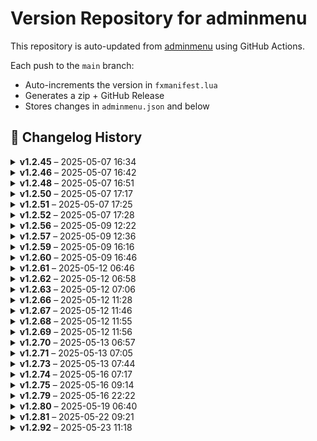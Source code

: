# Version Repository for adminmenu

This repository is auto-updated from [adminmenu](https://github.com/jumalley/adminmenu) using GitHub Actions.

Each push to the `main` branch:
- Auto-increments the version in `fxmanifest.lua`
- Generates a zip + GitHub Release
- Stores changes in `adminmenu.json` and below

## 📌 Changelog History

<details>
<summary><strong>v1.2.45</strong> – 2025-05-07 16:34</summary>

**Changed Files:**

- config/config.lua : 8c69862 - Update config.lua ([View Commit](https://github.com/jumalley/adminmenu/commit/8c69862))

</details>

<details>
<summary><strong>v1.2.46</strong> – 2025-05-07 16:42</summary>

**Changed Files:**

- config/config.lua : bc7609c - Merge branch 'main' of https://github.com/jumalley/adminmenu ([View Commit](https://github.com/jumalley/adminmenu/commit/bc7609c))

</details>

<details>
<summary><strong>v1.2.48</strong> – 2025-05-07 16:51</summary>

**Changed Files:**

- client/modules/modes/modes.lua : 822b74c - Update modes.lua ([View Commit](https://github.com/jumalley/adminmenu/commit/822b74c))

</details>

<details>
<summary><strong>v1.2.50</strong> – 2025-05-07 17:17</summary>

**Changed Files:**

- client/functions.lua : a4a0d13 - Update functions.lua ([View Commit](https://github.com/jumalley/adminmenu/commit/a4a0d13))

</details>

<details>
<summary><strong>v1.2.51</strong> – 2025-05-07 17:25</summary>

**Changed Files:**

- client/functions.lua : 2cad9f5 - Update functions.lua ([View Commit](https://github.com/jumalley/adminmenu/commit/2cad9f5))

</details>

<details>
<summary><strong>v1.2.52</strong> – 2025-05-07 17:28</summary>

**Changed Files:**

- client/functions.lua : 932492a - required ([View Commit](https://github.com/jumalley/adminmenu/commit/932492a))
- config/options.lua : 932492a - required ([View Commit](https://github.com/jumalley/adminmenu/commit/932492a))

</details>

<details>
<summary><strong>v1.2.56</strong> – 2025-05-09 12:22</summary>

**Changed Files:**

No significant changes in this version besides automatic version increment.
</details>

<details>
<summary><strong>v1.2.57</strong> – 2025-05-09 12:36</summary>

**Changed Files:**

No significant changes in this version besides automatic version increment.
</details>

<details>
<summary><strong>v1.2.59</strong> – 2025-05-09 16:16</summary>

**Changed Files:**

- client/modules/adminduty.lua : 005c1c3 - pistol staff adjustements ([View Commit](https://github.com/jumalley/adminmenu/commit/005c1c3))
- locales/en.lua : 005c1c3 - pistol staff adjustements ([View Commit](https://github.com/jumalley/adminmenu/commit/005c1c3))
- locales/fr.lua : 005c1c3 - pistol staff adjustements ([View Commit](https://github.com/jumalley/adminmenu/commit/005c1c3))

</details>

<details>
<summary><strong>v1.2.60</strong> – 2025-05-09 16:46</summary>

**Changed Files:**

- server/modules/settings/cfg.lua : e74a248 - file creation logic improved ([View Commit](https://github.com/jumalley/adminmenu/commit/e74a248))

</details>

<details>
<summary><strong>v1.2.61</strong> – 2025-05-12 06:46</summary>

**Changed Files:**

No significant changes in this version besides automatic version increment.
</details>

<details>
<summary><strong>v1.2.62</strong> – 2025-05-12 06:58</summary>

**Changed Files:**

- client/modules/adminduty.lua: 6a903c4 - Update adminduty.lua ([View Commit](https://github.com/jumalley/adminmenu/commit/6a903c4))

</details>

<details>
<summary><strong>v1.2.63</strong> – 2025-05-12 07:06</summary>

**Changed Files:**

- client/modules/adminduty.lua: df19916 - Update adminduty.lua ([View Commit](https://github.com/jumalley/adminmenu/commit/df19916))
  Changes:
    diff --git a/client/modules/adminduty.lua b/client/modules/adminduty.lua
    index ec9fbd6..a5fe512 100644
    --- a/client/modules/adminduty.lua
    +++ b/client/modules/adminduty.lua
    @@ -310,30 +310,84 @@ function handleEntityDebug(entity, contextIdPrefix, debugTitle, nameLabel, nameI
    ... (truncated, see commit for full diff)

</details>

<details>
<summary><strong>v1.2.66</strong> – 2025-05-12 11:28</summary>

**Changed Files:**

## Changelog for v1.2.66

- **client/modules/announce.lua**: Updated client/modules/announce.lua: Update announce.lua (Ju) by Ju ([View Commit](https://github.com/jumalley/adminmenu/commit/b0dd9f3))

**Full Changelog**: https://github.com/jumalley/adminmenu/compare/v1.2.65...v1.2.66
</details>

<details>
<summary><strong>v1.2.67</strong> – 2025-05-12 11:46</summary>

**Changed Files:**

## Changelog for v1.2.67

- **server/modules/modes/spectate.lua**: Updated server/modules/modes/spectate.lua: Update spectate.lua by [Ju](https://github.com/Ju) ([View Commit](https://github.com/jumalley/adminmenu/commit/4497d17))
- **server/modules/txadmin.lua**: Updated server/modules/txadmin.lua: Update txadmin.lua by [Ju](https://github.com/Ju) ([View Commit](https://github.com/jumalley/adminmenu/commit/0be78b2))

**Full Changelog**: https://github.com/jumalley/adminmenu/compare/v1.2.66...v1.2.67
</details>

<details>
<summary><strong>v1.2.68</strong> – 2025-05-12 11:55</summary>

## Changelog for v1.2.68

- [**client/custom/garage/cd_garage.lua**](https://github.com/jumalley/adminmenu/blob/5975291/client/custom/garage/cd_garage.lua): Updated client/custom/garage/cd_garage.lua: Update cd_garage.lua by [jumalley](https://github.com/jumalley) ([View Commit](https://github.com/jumalley/adminmenu/commit/5975291))
- [**client/custom/garage/jg-advancedgarages.lua**](https://github.com/jumalley/adminmenu/blob/ecfc10c/client/custom/garage/jg-advancedgarages.lua): Updated client/custom/garage/jg-advancedgarages.lua: Update jg-advancedgarages.lua by [jumalley](https://github.com/jumalley) ([View Commit](https://github.com/jumalley/adminmenu/commit/ecfc10c))

**Full Changelog**: https://github.com/jumalley/adminmenu/compare/v1.2.67...v1.2.68
</details>

<details>
<summary><strong>v1.2.69</strong> – 2025-05-12 11:56</summary>

## Changelog for v1.2.69

- [**client/custom/garage/loaf_garage.lua**](https://github.com/jumalley/adminmenu/blob/ba319d4/client/custom/garage/loaf_garage.lua): Updated client/custom/garage/loaf_garage.lua: Update loaf_garage.lua by [jumalley](https://github.com/jumalley) ([View Commit](https://github.com/jumalley/adminmenu/commit/ba319d4))

**Full Changelog**: https://github.com/jumalley/adminmenu/compare/v1.2.68...v1.2.69
</details>

<details>
<summary><strong>v1.2.70</strong> – 2025-05-13 06:57</summary>

## Changelog for v1.2.70

- [**client/custom/garage/rcore_garage.lua**](https://github.com/jumalley/adminmenu/blob/2d9dab6/client/custom/garage/rcore_garage.lua): Update rcore_garage.lua by [jumalley](https://github.com/jumalley). **Summary of Changes**: ++ b/client/custom/garage/rcore_garage.lua. ([View Commit](https://github.com/jumalley/adminmenu/commit/2d9dab6))

**Full Changelog**: https://github.com/jumalley/adminmenu/compare/v1.2.69...v1.2.70
</details>

<details>
<summary><strong>v1.2.71</strong> – 2025-05-13 07:05</summary>

## Changelog for v1.2.71

- [**client/custom/garage/okokGarage.lua**](https://github.com/jumalley/adminmenu/blob/c2935bc/client/custom/garage/okokGarage.lua): Update okokGarage.lua by [jumalley](https://github.com/jumalley). ([View Commit](https://github.com/jumalley/adminmenu/commit/c2935bc))

**Full Changelog**: https://github.com/jumalley/adminmenu/compare/v1.2.70...v1.2.71
</details>

<details>
<summary><strong>v1.2.73</strong> – 2025-05-13 07:44</summary>

## Changelog for v1.2.73

- [**client/custom/inventory/codem.lua**](https://github.com/jumalley/adminmenu/blob/1adc6b5/client/custom/inventory/codem.lua): Update codem.lua by [jumalley](https://github.com/jumalley). ([View Commit](https://github.com/jumalley/adminmenu/commit/1adc6b5))

**Full Changelog**: https://github.com/jumalley/adminmenu/compare/v1.2.72...v1.2.73
</details>

<details>
<summary><strong>v1.2.74</strong> – 2025-05-16 07:17</summary>

## Changelog for v1.2.74

- [**client/functions.lua**](https://github.com/jumalley/adminmenu/blob/0674b99/client/functions.lua): Update functions.lua by [jumalley](https://github.com/jumalley). **Code Changes**:     local neonEnabled = {} |     for i = 0, 3 do |         neonEnabled[i] = IsVehicleNeonLightEnabled(entity, i) |     end | . ([View Commit](https://github.com/jumalley/adminmenu/commit/0674b99))

**Full Changelog**: https://github.com/jumalley/adminmenu/compare/v1.2.73...v1.2.74
</details>

<details>
<summary><strong>v1.2.75</strong> – 2025-05-16 09:14</summary>

## Changelog for v1.2.75

- [**client/modules/scaleforms.lua**](https://github.com/jumalley/adminmenu/blob/530b42b/client/modules/scaleforms.lua): Update scaleforms.lua by [jumalley](https://github.com/jumalley). **Code Changes**: end. ([View Commit](https://github.com/jumalley/adminmenu/commit/530b42b))

**Full Changelog**: https://github.com/jumalley/adminmenu/compare/v1.2.74...v1.2.75
</details>

<details>
<summary><strong>v1.2.79</strong> – 2025-05-16 22:22</summary>

## Changelog for v1.2.79

- [**client/modules/onlineplayers.lua**](https://github.com/jumalley/adminmenu/blob/ebc101d/client/modules/onlineplayers.lua): claude by [jumalley](https://github.com/jumalley). **Code Changes**: local PlayerListState = { |     sortBy = 'rpName', |     sortOrder = 'ASC', |     searchCriteria = {}, |     limit = 5,. ([View Commit](https://github.com/jumalley/adminmenu/commit/ebc101d))
- [**client/modules/options.lua**](https://github.com/jumalley/adminmenu/blob/ebc101d/client/modules/options.lua): claude by [jumalley](https://github.com/jumalley). **Code Changes**: end. ([View Commit](https://github.com/jumalley/adminmenu/commit/ebc101d))

**Full Changelog**: https://github.com/jumalley/adminmenu/compare/v1.2.78...v1.2.79
</details>

<details>
<summary><strong>v1.2.80</strong> – 2025-05-19 06:40</summary>

## Changelog for v1.2.80

- [**client/custom/appearance/qb-clothing.lua**](https://github.com/jumalley/adminmenu/blob/4e29141/client/custom/appearance/qb-clothing.lua): Update qb-clothing.lua by [jumalley](https://github.com/jumalley). **Code Changes**: if Config.Appearance ~= 'qb-clothing' then  |     return  | end. ([View Commit](https://github.com/jumalley/adminmenu/commit/4e29141))
- [**client/custom/framework/esx.lua**](https://github.com/jumalley/adminmenu/blob/f74cbe6/client/custom/framework/esx.lua): Update esx.lua by [jumalley](https://github.com/jumalley). **Code Changes**:     return lib.getNearbyVehicles(cache.coords, distance, true) | end. ([View Commit](https://github.com/jumalley/adminmenu/commit/f74cbe6))
- [**client/custom/framework/qb.lua**](https://github.com/jumalley/adminmenu/blob/9098cfb/client/custom/framework/qb.lua): Update qb.lua by [jumalley](https://github.com/jumalley). **Code Changes**: function GetVehiclesInArea(distance) |     return lib.getNearbyVehicles(cache.coords, distance, true) | end | end. ([View Commit](https://github.com/jumalley/adminmenu/commit/9098cfb))

**Full Changelog**: https://github.com/jumalley/adminmenu/compare/v1.2.79...v1.2.80
</details>

<details>
<summary><strong>v1.2.81</strong> – 2025-05-22 09:21</summary>

## Changelog for v1.2.81

No significant changes in this release. This is likely a maintenance update or version increment.
</details>

<details>
<summary><strong>v1.2.92</strong> – 2025-05-23 11:18</summary>


</details>
